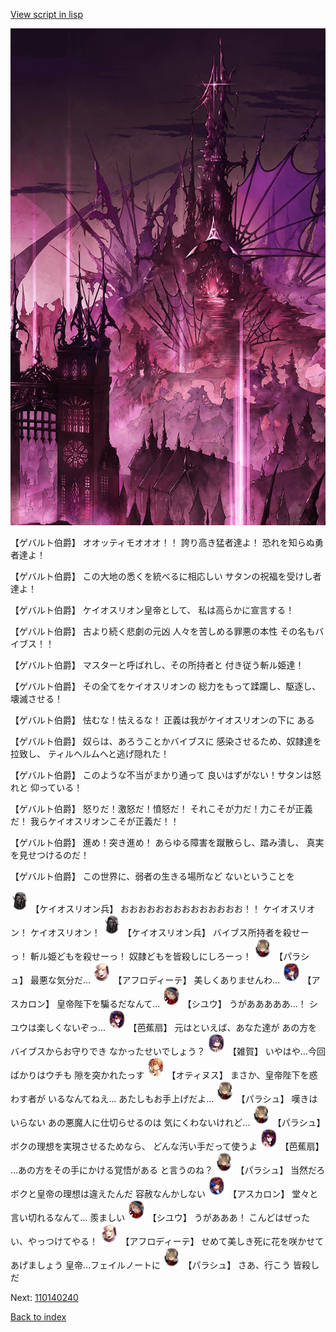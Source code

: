 [View script in lisp](../scripts/110140230.txt)

![300_devil_daytime01.png](../images/backgrounds/300_devil_daytime01.png)

【ゲバルト伯爵】
オオッティモオオオ！！
誇り高き猛者達よ！
恐れを知らぬ勇者達よ！

【ゲバルト伯爵】
この大地の悉くを統べるに相応しい
サタンの祝福を受けし者達よ！

【ゲバルト伯爵】
ケイオスリオン皇帝として、
私は高らかに宣言する！

【ゲバルト伯爵】
古より続く悲劇の元凶
人々を苦しめる罪悪の本性
その名もバイブス！！

【ゲバルト伯爵】
マスターと呼ばれし、その所持者と
付き従う斬ル姫達！

【ゲバルト伯爵】
その全てをケイオスリオンの
総力をもって蹂躙し、駆逐し、
壊滅させる！

【ゲバルト伯爵】
怯むな！怯えるな！
正義は我がケイオスリオンの下に
ある

【ゲバルト伯爵】
奴らは、あろうことかバイブスに
感染させるため、奴隷達を拉致し、
ティルヘルムへと逃げ隠れた！

【ゲバルト伯爵】
このような不当がまかり通って
良いはずがない！サタンは怒れと
仰っている！

【ゲバルト伯爵】
怒りだ！激怒だ！憤怒だ！
それこそが力だ！力こそが正義だ！
我らケイオスリオンこそが正義だ！！

【ゲバルト伯爵】
進め！突き進め！
あらゆる障害を蹴散らし、踏み潰し、
真実を見せつけるのだ！

【ゲバルト伯爵】
この世界に、弱者の生きる場所など
ないということを

<img src="../images/units/3820001.png" alt="3820001.png" height="34"/>
【ケイオスリオン兵】
おおおおおおおおおおおおおお！！
ケイオスリオン！
ケイオスリオン！

<img src="../images/units/3820001.png" alt="3820001.png" height="34"/>
【ケイオスリオン兵】
バイブス所持者を殺せーっ！
斬ル姫どもを殺せーっ！
奴隷どもを皆殺しにしろーっ！

<img src="../images/units/3200411.png" alt="3200411.png" height="34"/>
【パラシュ】
最悪な気分だ…

<img src="../images/units/3401311.png" alt="3401311.png" height="34"/>
【アフロディーテ】
美しくありませんわ…

<img src="../images/units/3102311.png" alt="3102311.png" height="34"/>
【アスカロン】
皇帝陛下を騙るだなんて…

<img src="../images/units/3201911.png" alt="3201911.png" height="34"/>
【シユウ】
うがあああああ…！
シユウは楽しくないぞっ…

<img src="../images/units/3500811.png" alt="3500811.png" height="34"/>
【芭蕉扇】
元はといえば、あなた達が
あの方をバイブスからお守りでき
なかったせいでしょう？

<img src="../images/units/3502411.png" alt="3502411.png" height="34"/>
【雑賀】
いやはや…今回ばかりはウチも
隙を突かれたっす

<img src="../images/units/3400811.png" alt="3400811.png" height="34"/>
【オティヌス】
まさか、皇帝陛下を惑わす者が
いるなんてねえ…
あたしもお手上げだよ…

<img src="../images/units/3200411.png" alt="3200411.png" height="34"/>
【パラシュ】
嘆きはいらない
あの悪魔人に仕切らせるのは
気にくわないけれど…

<img src="../images/units/3200411.png" alt="3200411.png" height="34"/>
【パラシュ】
ボクの理想を実現させるためなら、
どんな汚い手だって使うよ

<img src="../images/units/3500811.png" alt="3500811.png" height="34"/>
【芭蕉扇】
…あの方をその手にかける覚悟がある
と言うのね？

<img src="../images/units/3200411.png" alt="3200411.png" height="34"/>
【パラシュ】
当然だろ
ボクと皇帝の理想は違えたんだ
容赦なんかしない

<img src="../images/units/3102311.png" alt="3102311.png" height="34"/>
【アスカロン】
堂々と言い切れるなんて…
羨ましい

<img src="../images/units/3201911.png" alt="3201911.png" height="34"/>
【シユウ】
うがあああ！
こんどはぜったい、やっつけてやる！

<img src="../images/units/3401311.png" alt="3401311.png" height="34"/>
【アフロディーテ】
せめて美しき死に花を咲かせて
あげましょう
皇帝…フェイルノートに

<img src="../images/units/3200411.png" alt="3200411.png" height="34"/>
【パラシュ】
さあ、行こう
皆殺しだ

Next: [110140240](110140240.md)

[Back to index](index.md)
